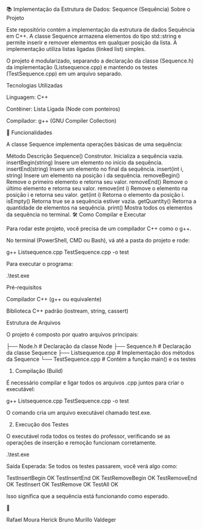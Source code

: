 📚 Implementação da Estrutura de Dados: Sequence (Sequência)
Sobre o Projeto

Este repositório contém a implementação da estrutura de dados Sequência em C++. A classe Sequence armazena elementos do tipo std::string e permite inserir e remover elementos em qualquer posição da lista. A implementação utiliza listas ligadas (linked list) simples.

O projeto é modularizado, separando a declaração da classe (Sequence.h) da implementação (Listsequence.cpp) e mantendo os testes (TestSequence.cpp) em um arquivo separado.

Tecnologias Utilizadas

Linguagem: C++

Contêiner: Lista Ligada (Node com ponteiros)

Compilador: g++ (GNU Compiler Collection)

🚀 Funcionalidades

A classe Sequence implementa operações básicas de uma sequência:

Método	Descrição
Sequence()	Construtor. Inicializa a sequência vazia.
insertBegin(string)	Insere um elemento no início da sequência.
insertEnd(string)	Insere um elemento no final da sequência.
insert(int i, string)	Insere um elemento na posição i da sequência.
removeBegin()	Remove o primeiro elemento e retorna seu valor.
removeEnd()	Remove o último elemento e retorna seu valor.
remove(int i)	Remove o elemento na posição i e retorna seu valor.
get(int i)	Retorna o elemento da posição i.
isEmpty()	Retorna true se a sequência estiver vazia.
getQuantity()	Retorna a quantidade de elementos na sequência.
print()	Mostra todos os elementos da sequência no terminal.
🛠️ Como Compilar e Executar

Para rodar este projeto, você precisa de um compilador C++ como o g++.

No terminal (PowerShell, CMD ou Bash), vá até a pasta do projeto e rode:

g++ Listsequence.cpp TestSequence.cpp -o test


Para executar o programa:

.\test.exe

Pré-requisitos

Compilador C++ (g++ ou equivalente)

Biblioteca C++ padrão (iostream, string, cassert)

Estrutura de Arquivos

O projeto é composto por quatro arquivos principais:

├── Node.h           # Declaração da classe Node
├── Sequence.h       # Declaração da classe Sequence
├── Listsequence.cpp # Implementação dos métodos da Sequence
└── TestSequence.cpp # Contém a função main() e os testes

1. Compilação (Build)

É necessário compilar e ligar todos os arquivos .cpp juntos para criar o executável:

g++ Listsequence.cpp TestSequence.cpp -o test


O comando cria um arquivo executável chamado test.exe.

2. Execução dos Testes

O executável roda todos os testes do professor, verificando se as operações de inserção e remoção funcionam corretamente.

.\test.exe


Saída Esperada:
Se todos os testes passarem, você verá algo como:

TestInsertBegin OK
TestInsertEnd OK
TestRemoveBegin OK
TestRemoveEnd OK
TestInsert OK
TestRemove OK
TestAll OK


Isso significa que a sequência está funcionando como esperado.



👥

Rafael Moura
Herick Bruno
Murillo Valdeger

